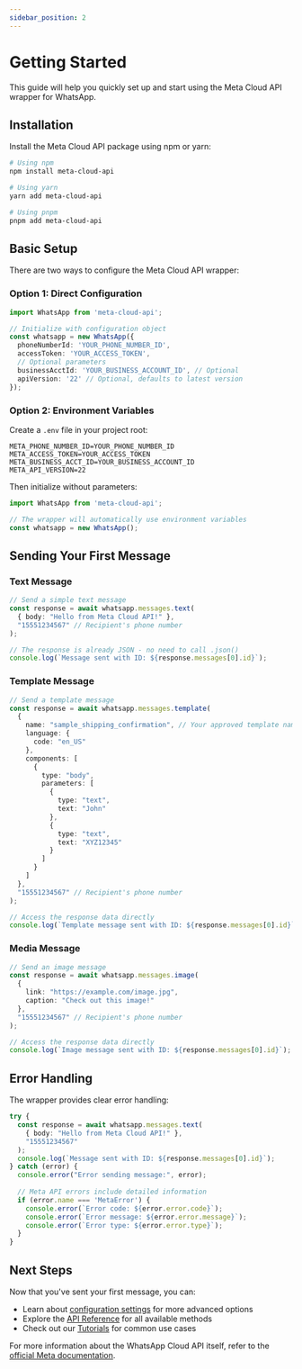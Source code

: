 ```yaml
---
sidebar_position: 2
---
```


# Getting Started

This guide will help you quickly set up and start using the Meta Cloud API wrapper for WhatsApp.

## Installation

Install the Meta Cloud API package using npm or yarn:

```bash
# Using npm
npm install meta-cloud-api

# Using yarn
yarn add meta-cloud-api

# Using pnpm
pnpm add meta-cloud-api
```

## Basic Setup

There are two ways to configure the Meta Cloud API wrapper:

### Option 1: Direct Configuration

```typescript
import WhatsApp from 'meta-cloud-api';

// Initialize with configuration object
const whatsapp = new WhatsApp({
  phoneNumberId: 'YOUR_PHONE_NUMBER_ID',
  accessToken: 'YOUR_ACCESS_TOKEN',
  // Optional parameters
  businessAcctId: 'YOUR_BUSINESS_ACCOUNT_ID', // Optional
  apiVersion: '22' // Optional, defaults to latest version
});
```

### Option 2: Environment Variables

Create a `.env` file in your project root:

```
META_PHONE_NUMBER_ID=YOUR_PHONE_NUMBER_ID
META_ACCESS_TOKEN=YOUR_ACCESS_TOKEN
META_BUSINESS_ACCT_ID=YOUR_BUSINESS_ACCOUNT_ID
META_API_VERSION=22
```

Then initialize without parameters:

```typescript
import WhatsApp from 'meta-cloud-api';

// The wrapper will automatically use environment variables
const whatsapp = new WhatsApp();
```

## Sending Your First Message

### Text Message

```typescript
// Send a simple text message
const response = await whatsapp.messages.text(
  { body: "Hello from Meta Cloud API!" },
  "15551234567" // Recipient's phone number
);

// The response is already JSON - no need to call .json()
console.log(`Message sent with ID: ${response.messages[0].id}`);
```

### Template Message

```typescript
// Send a template message
const response = await whatsapp.messages.template(
  {
    name: "sample_shipping_confirmation", // Your approved template name
    language: {
      code: "en_US"
    },
    components: [
      {
        type: "body",
        parameters: [
          {
            type: "text",
            text: "John"
          },
          {
            type: "text",
            text: "XYZ12345"
          }
        ]
      }
    ]
  },
  "15551234567" // Recipient's phone number
);

// Access the response data directly
console.log(`Template message sent with ID: ${response.messages[0].id}`);
```

### Media Message

```typescript
// Send an image message
const response = await whatsapp.messages.image(
  {
    link: "https://example.com/image.jpg",
    caption: "Check out this image!"
  },
  "15551234567" // Recipient's phone number
);

// Access the response data directly
console.log(`Image message sent with ID: ${response.messages[0].id}`);
```

## Error Handling

The wrapper provides clear error handling:

```typescript
try {
  const response = await whatsapp.messages.text(
    { body: "Hello from Meta Cloud API!" },
    "15551234567"
  );
  console.log(`Message sent with ID: ${response.messages[0].id}`);
} catch (error) {
  console.error("Error sending message:", error);
  
  // Meta API errors include detailed information
  if (error.name === 'MetaError') {
    console.error(`Error code: ${error.error.code}`);
    console.error(`Error message: ${error.error.message}`);
    console.error(`Error type: ${error.error.type}`);
  }
}
```

## Next Steps

Now that you've sent your first message, you can:

- Learn about [configuration settings](./settings.md) for more advanced options
- Explore the [API Reference](./template-api.md) for all available methods
- Check out our [Tutorials](./tutorials/sending-messages.md) for common use cases

For more information about the WhatsApp Cloud API itself, refer to the [official Meta documentation](https://developers.facebook.com/docs/whatsapp/cloud-api/).
